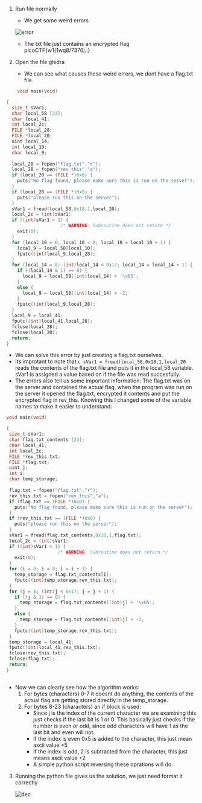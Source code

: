 1) Run file normally
   - We get some weird errors
     
    ![error](https://github.com/HenriMertens/PICOGYM/assets/149707229/f3451c41-c07a-4dc8-9cbe-251fd9fabc97)
    

   - The txt file just contains an encrypted flag
     picoCTF{w1{1wq8/7376j.:}
     
2) Open the file ghidra
   - We can see what causes these weird errors, we dont have a flag.txt file.
```c
    void main(void)

{
  size_t sVar1;
  char local_58 [23];
  char local_41;
  int local_2c;
  FILE *local_28;
  FILE *local_20;
  uint local_14;
  int local_10;
  char local_9;
  
  local_20 = fopen("flag.txt","r");
  local_28 = fopen("rev_this","a");
  if (local_20 == (FILE *)0x0) {
    puts("No flag found, please make sure this is run on the server");
  }
  if (local_28 == (FILE *)0x0) {
    puts("please run this on the server");
  }
  sVar1 = fread(local_58,0x18,1,local_20);
  local_2c = (int)sVar1;
  if ((int)sVar1 < 1) {
                    /* WARNING: Subroutine does not return */
    exit(0);
  }
  for (local_10 = 0; local_10 < 8; local_10 = local_10 + 1) {
    local_9 = local_58[local_10];
    fputc((int)local_9,local_28);
  }
  for (local_14 = 8; (int)local_14 < 0x17; local_14 = local_14 + 1) {
    if ((local_14 & 1) == 0) {
      local_9 = local_58[(int)local_14] + '\x05';
    }
    else {
      local_9 = local_58[(int)local_14] + -2;
    }
    fputc((int)local_9,local_28);
  }
  local_9 = local_41;
  fputc((int)local_41,local_28);
  fclose(local_28);
  fclose(local_20);
  return;
}
```
- We can solve this error by just creating a flag.txt ourselves.
- Its improtant to note that ```c sVar1 = fread(local_58,0x18,1,local_20 ``` reads the contents of the flag.txt file and puts it in the local_58 variable. sVar1 is assigned a value based on if the file was read succesfully.
- The errors also tell us some important information:
  The flag.txt was on the server and contained the actual flag, when the program was run on the server it opened the flag.txt, encrypted it contents and put the encrypted flag in rev_this.
  Knowing this I changed some of the variable names to make it easier to understand:

 ```c
void main(void)

{
  size_t sVar1;
  char flag.txt_contents [23];
  char local_41;
  int local_2c;
  FILE *rev_this.txt;
  FILE *flag.txt;
  uint j;
  int i;
  char temp_storage;
  
  flag.txt = fopen("flag.txt","r");
  rev_this.txt = fopen("rev_this","a");
  if (flag.txt == (FILE *)0x0) {
    puts("No flag found, please make sure this is run on the server");
  }
  if (rev_this.txt == (FILE *)0x0) {
    puts("please run this on the server");
  }
  sVar1 = fread(flag.txt_contents,0x18,1,flag.txt);
  local_2c = (int)sVar1;
  if ((int)sVar1 < 1) {
                    /* WARNING: Subroutine does not return */
    exit(0);
  }
  for (i = 0; i < 8; i = i + 1) {
    temp_storage = flag.txt_contents[i];
    fputc((int)temp_storage,rev_this.txt);
  }
  for (j = 8; (int)j < 0x17; j = j + 1) {
    if ((j & 1) == 0) {
      temp_storage = flag.txt_contents[(int)j] + '\x05';
    }
    else {
      temp_storage = flag.txt_contents[(int)j] + -2;
    }
    fputc((int)temp_storage,rev_this.txt);
  }
  temp_storage = local_41;
  fputc((int)local_41,rev_this.txt);
  fclose(rev_this.txt);
  fclose(flag.txt);
  return;
}
  
```
  - Now we can clearly see how the algorithm works:
    1) For bytes (characters) 0-7 it doesnt do anything, the contents of the actual flag are getting stored directly in the temp_storage.
    2) For bytes 8-23 (characters) an if block is used:
       - Since j is the index of the current character we are examining this just checks if the last bit is 1 or 0. This basically just checks if the number is even or odd, since odd characters will have 1 as the last bit and even will not.
       - If the index is even 0x5 is added to the character, this just mean ascii value +5
       - If the index is odd, 2 is subtracted from the character, this just means ascii value +2
       - A simple python script reversing these oprations will do.

3) Running the python file gives us the solution, we just need format it correctly
   
   ![dec](https://github.com/HenriMertens/PICOGYM/assets/149707229/0cd4efb8-33f6-4fdb-a9e7-61e9e597a311)

